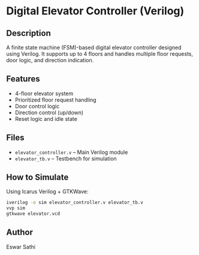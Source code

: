 # Digital Elevator Controller (Verilog)

## Description
A finite state machine (FSM)-based digital elevator controller designed using Verilog. It supports up to 4 floors and handles multiple floor requests, door logic, and direction indication.

## Features
- 4-floor elevator system
- Prioritized floor request handling
- Door control logic
- Direction control (up/down)
- Reset logic and idle state

## Files
- `elevator_controller.v` – Main Verilog module
- `elevator_tb.v` – Testbench for simulation

## How to Simulate
Using Icarus Verilog + GTKWave:
```bash
iverilog -o sim elevator_controller.v elevator_tb.v
vvp sim
gtkwave elevator.vcd
```

## Author
Eswar Sathi
